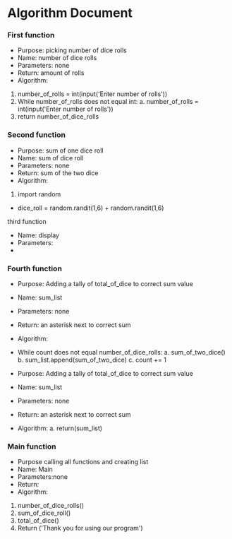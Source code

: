 # Algorithm Document

### First function
- Purpose:  picking number of dice rolls
- Name: number of dice rolls
- Parameters: none
- Return: amount of rolls
- Algorithm: 
1. number_of_rolls = int(input('Enter number of rolls'))
2. While number_of_rolls does not equal int:
    a. number_of_rolls = int(input('Enter number of rolls'))
3. return number_of_dice_rolls 



### Second function
-  Purpose: sum of one dice roll
- Name: sum of dice roll
- Parameters: none
- Return: sum of the two dice
- Algorithm: 
1. import random
- dice_roll = random.randit(1,6) + random.randit(1,6)

third function
- Name: display
- Parameters: 
- 


### Fourth function
- Purpose: Adding a tally of total_of_dice to correct sum value
- Name: sum_list
- Parameters:  none
- Return: an asterisk next to correct sum
- Algorithm:
- While count does not equal number_of_dice_rolls:
    a. sum_of_two_dice()
    b. sum_list.append(sum_of_two_dice)
    c. count += 1

- Purpose: Adding a tally of total_of_dice to correct sum value
- Name: sum_list
- Parameters:  none
- Return: an asterisk next to correct sum
- Algorithm: 
  a. return(sum_list)





### Main function
- Purpose calling all functions and creating list 
- Name: Main
- Parameters:none
- Return: 
- Algorithm:
1. number_of_dice_rolls()
2. sum_of_dice_roll()
3. total_of_dice()
4. Return ('Thank you for using our program')
